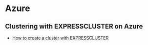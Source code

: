 # Azure

## Clustering with EXPRESSCLUSTER on Azure
- [How to create a cluster with EXPRESSCLUSTER](doc/HAClusterOnAzure.md)

<!--
## Enable Azure Disk Encryption
-->
